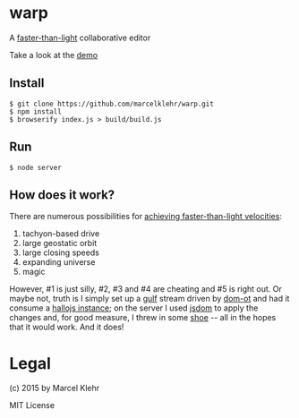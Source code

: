# warp
A [faster-than-light](https://en.wikipedia.org/wiki/Warp_drive) collaborative editor

Take a look at the [demo](http://warp.der-analphabet.de/)

## Install
```
$ git clone https://github.com/marcelklehr/warp.git
$ npm install
$ browserify index.js > build/build.js
```

## Run
```
$ node server
```

## How does it work?
There are numerous possibilities for [achieving faster-than-light velocities](https://en.wikipedia.org/wiki/Faster-than-light):

1. tachyon-based drive
2. large geostatic orbit
3. large closing speeds
4. expanding universe
5. magic

However, \#1 is just silly, \#2, \#3 and \#4 are cheating and \#5 is right out. Or maybe not, truth is I simply set up a [gulf](https://github.com/marcelklehr/gulf) stream driven by [dom-ot](https://github.com/marcelklehr/dom-ot) and had it consume a [hallojs instance](https://github.com/bergie/hallo); on the server I used [js](https://github.com/tmpvar/jsdom)[dom](https://github.com/darrylwest/node-jsdom) to apply the changes and, for good measure, I threw in some [shoe](https://github.com/substack/shoe) -- all in the hopes that it would work. And it does!

# Legal
(c) 2015 by Marcel Klehr

MIT License